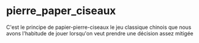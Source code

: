 # pierre_paper_ciseaux
C'est le principe de papier-pierre-ciseaux
le jeu classique chinois que nous avons l'habitude de 
jouer lorsqu'on veut prendre une décision assez mitigée
